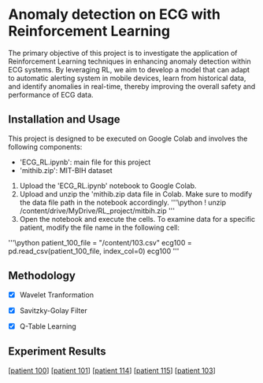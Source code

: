 # Anomaly detection on ECG with Reinforcement Learning

The primary objective of this project is to investigate the application of Reinforcement Learning techniques 
in enhancing anomaly detection within ECG systems. By leveraging RL, we aim to develop a model 
that can adapt to automatic alerting system in mobile devices, learn from historical data, and 
identify anomalies in real-time, thereby improving the overall safety and performance of ECG data.

## Installation and Usage

This project is designed to be executed on Google Colab and involves the following components:

- 'ECG_RL.ipynb': main file for this project
- 'mithib.zip': MIT-BIH dataset

1. Upload the 'ECG_RL.ipynb' notebook to Google Colab.
2. Upload and unzip the 'mithib.zip data file in Colab. Make sure to modify the data file path in the notebook accordingly. 
'''\python
! unzip /content/drive/MyDrive/RL_project/mitbih.zip
'''
3. Open the notebook and execute the cells. To examine data for a specific patient, modify the file name in the following cell:

'''\python
patient_100_file = "/content/103.csv"
ecg100 = pd.read_csv(patient_100_file, index_col=0)
ecg100
'''

## Methodology

- [x] Wavelet Tranformation
- [x] Savitzky-Golay Filter
- [x] Q-Table Learning


## Experiment Results

[[patient 100](images/patient%20100%20threshold%202.5%20graph.png)]
[[patient 101](images/patient%20101%20threshold%202.5%20graph.png)]
[[patient 114](images/patient%20114%20threshold%202.5%20graph.png)]
[[patient 115](images/patient%20115%20threshold%202.5%20graph.png)]
[[patient 103](images/patient%20103%20threshold%202.5%20graph.png)]